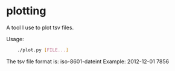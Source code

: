 plotting
========

A tool I use to plot tsv files.

Usage:
```bash
    ./plot.py [FILE...]
```

The tsv file format is:
    iso-8601-date<TAB>int
Example:
    2012-12-01	7856
